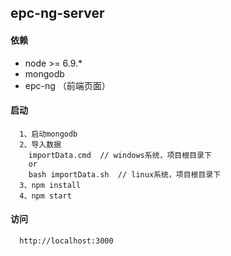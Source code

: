 ## epc-ng-server
#### 依赖
- node >= 6.9.*
- mongodb
- epc-ng  （前端页面）
#### 启动
```
  1、启动mongodb
  2、导入数据
    importData.cmd  // windows系统，项目根目录下
    or
    bash importData.sh  // linux系统，项目根目录下
  3、npm install
  4、npm start
```
#### 访问
```
  http://localhost:3000
```